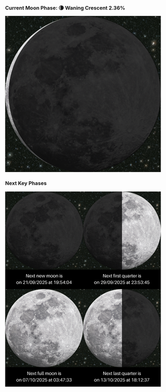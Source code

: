 ### Current Moon Phase: 🌘 Waning Crescent 2.36%
![Moon Phase](moonphase.png)
### Next Key Phases
![Gallery](gallery.png)